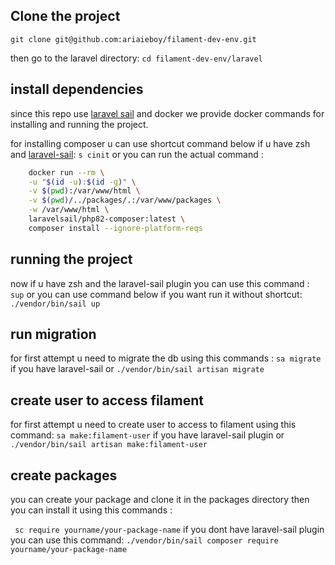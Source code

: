 ## Clone the project

```git clone git@github.com:ariaieboy/filament-dev-env.git```

then go to the laravel directory:
```cd filament-dev-env/laravel```

## install dependencies

since this repo use [laravel sail](https://laravel.com/docs/9.x/sail) and docker we provide docker commands for
installing and running the project.

for installing composer u can use shortcut command below if u have zsh
and [laravel-sail](https://github.com/ariaieboy/laravel-sail):
`s cinit`
or you can run the actual command :

```bash
    docker run --rm \
    -u "$(id -u):$(id -g)" \
    -v $(pwd):/var/www/html \
    -v $(pwd)/../packages/.:/var/www/packages \
    -w /var/www/html \
    laravelsail/php82-composer:latest \
    composer install --ignore-platform-reqs
```

## running the project

now if u have zsh and the laravel-sail plugin you can use this command :
`sup`
or you can use command below if you want run it without shortcut:
`./vendor/bin/sail up`

## run migration

for first attempt u need to migrate the db using this commands :
`sa migrate` if you have laravel-sail or
`./vendor/bin/sail artisan migrate`

## create user to access filament

for first attempt u need to create user to access to filament using this command:
`sa make:filament-user` if you have laravel-sail plugin or
`./vendor/bin/sail artisan make:filament-user`

## create packages

you can create your package and clone it in the packages directory then you can install it using this commands :

``` sc require yourname/your-package-name```
if you dont have laravel-sail plugin you can use this command:
```./vendor/bin/sail composer require yourname/your-package-name```